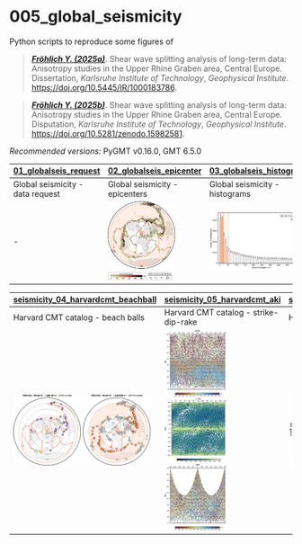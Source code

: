 # 005_global_seismicity

Python scripts to reproduce some figures of

> [**_Fröhlich Y. (2025a)_**](https://doi.org/10.5445/IR/1000183786).
> Shear wave splitting analysis of long-term data: Anisotropy studies in the Upper Rhine Graben area, Central Europe.
> Dissertation, *Karlsruhe Institute of Technology*, *Geophysical Institute*.
> https://doi.org/10.5445/IR/1000183786.

> [**_Fröhlich Y. (2025b)_**](https://doi.org/10.5281/zenodo.15982581).
> Shear wave splitting analysis of long-term data: Anisotropy studies in the Upper Rhine Graben area, Central Europe.
> Disputation, *Karlsruhe Institute of Technology*, *Geophysical Institute*.
> https://doi.org/10.5281/zenodo.15982581.

_Recommended versions_: PyGMT v0.16.0, GMT 6.5.0

| **[01_globalseis_request](https://github.com/yvonnefroehlich/GMT_PyGMT_plotting/tree/add-harvardcmt/005_global_seismicity/seismicity_01_globalseis_request.py)** | **[02_globalseis_epicenter](https://github.com/yvonnefroehlich/GMT_PyGMT_plotting/tree/add-harvardcmt/005_global_seismicity/seismicity_02_globalseis_epicenter.py)** | **[03_globalseis_histogram](https://github.com/yvonnefroehlich/GMT_PyGMT_plotting/tree/add-harvardcmt/005_global_seismicity/seismicity_03_globalseis_histogram.py)** |
| --- | --- | --- |
| Global seismicity - data request | Global seismicity - epicenters | Global seismicity - histograms |
| - | <img src="https://github.com/yvonnefroehlich/gmt-pygmt-plotting/raw/add-harvardcmt/005_global_seismicity/02_out_figs/map_globalseis_19910101to20191231_mw6to10_colorCMAP_rangemarkedYES_epi.png" width="120"> | <img src="https://github.com/yvonnefroehlich/gmt-pygmt-plotting/raw/add-harvardcmt/005_global_seismicity/02_out_figs/histo_globalseis_19910101to20191231_mw6to10_hdepth.png" width="220"> |

| **[seismicity_04_harvardcmt_beachball](https://github.com/yvonnefroehlich/GMT_PyGMT_plotting/tree/add-harvardcmt/005_global_seismicity/seismicity_04_harvardcmt_beachball.py)** | **[seismicity_05_harvardcmt_aki](https://github.com/yvonnefroehlich/GMT_PyGMT_plotting/tree/add-harvardcmt/005_global_seismicity/seismicity_05_harvardcmt_aki.py)** | **[seismicity_06_harvardcmt_time](https://github.com/yvonnefroehlich/GMT_PyGMT_plotting/tree/add-harvardcmt/005_global_seismicity/seismicity_06_harvardcmt_time.py)** |
| --- | --- | --- |
| Harvard CMT catalog - beach balls | Harvard CMT catalog - strike-dip-rake | Harvard CMT catalog - time |
| <img src="https://github.com/yvonnefroehlich/gmt-pygmt-plotting/raw/add-harvardcmt/005_global_seismicity/02_out_figs/map_harvardcmt_2020to2025_mw6to10_beachball_fault_rakeD10deg_depth0to10km.png" width="120"> <img src="https://github.com/yvonnefroehlich/gmt-pygmt-plotting/raw/add-harvardcmt/005_global_seismicity/02_out_figs/map_harvardcmt_2020to2025_mw6to10_beachball_xks_depth10to20km.png" width="120"> | <img src="https://github.com/yvonnefroehlich/gmt-pygmt-plotting/raw/add-harvardcmt/005_global_seismicity/02_out_figs/plot_harvardcmt_strike_dip_rake_mw5.png" width="110"> <img src="https://github.com/yvonnefroehlich/gmt-pygmt-plotting/raw/add-harvardcmt/005_global_seismicity/02_out_figs/plot_harvardcmt_strike_rake_dip_mw5.png" width="110"> <img src="https://github.com/yvonnefroehlich/gmt-pygmt-plotting/raw/add-harvardcmt/005_global_seismicity/02_out_figs/plot_harvardcmt_rake_dip_strike_mw5.png" width="110"> | <img src="https://github.com/yvonnefroehlich/gmt-pygmt-plotting/raw/add-harvardcmt/005_global_seismicity/02_out_figs/plot_harvardcmt_year_day_hd20km_mw5p0.png" width="180"> |
